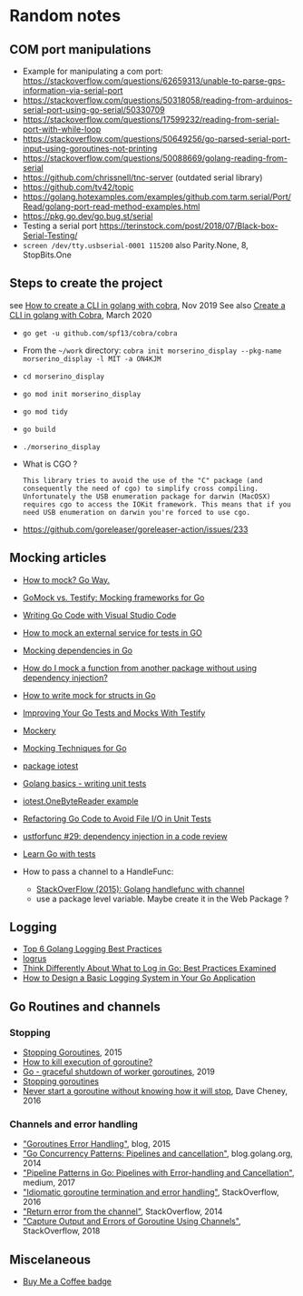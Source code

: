 # Random notes

## COM port manipulations

* Example for manipulating a com port: https://stackoverflow.com/questions/62659313/unable-to-parse-gps-information-via-serial-port
* https://stackoverflow.com/questions/50318058/reading-from-arduinos-serial-port-using-go-serial/50330709
* https://stackoverflow.com/questions/17599232/reading-from-serial-port-with-while-loop
* https://stackoverflow.com/questions/50649256/go-parsed-serial-port-input-using-goroutines-not-printing
* https://stackoverflow.com/questions/50088669/golang-reading-from-serial
* https://github.com/chrissnell/tnc-server (outdated serial library)
* https://github.com/tv42/topic
* https://golang.hotexamples.com/examples/github.com.tarm.serial/Port/Read/golang-port-read-method-examples.html
* https://pkg.go.dev/go.bug.st/serial
* Testing a serial port https://terinstock.com/post/2018/07/Black-box-Serial-Testing/
* `screen /dev/tty.usbserial-0001 115200` also  Parity.None, 8, StopBits.One

## Steps to create the project
see [How to create a CLI in golang with cobra](https://towardsdatascience.com/how-to-create-a-cli-in-golang-with-cobra-d729641c7177), Nov 2019
See also [Create a CLI in golang with Cobra](https://codesource.io/create-a-cli-in-golang-with-cobra/), March 2020 

* `go get -u github.com/spf13/cobra/cobra`
* From the `~/work` directory: `cobra init morserino_display --pkg-name morserino_display -l MIT -a ON4KJM`
* `cd morserino_display`
* `go mod init morserino_display`
* `go mod tidy`
* `go build`
* `./morserino_display`

* What is CGO ?
  ```
  This library tries to avoid the use of the "C" package (and consequently the need of cgo) to simplify cross compiling. Unfortunately the USB enumeration package for darwin (MacOSX) requires cgo to access the IOKit framework. This means that if you need USB enumeration on darwin you're forced to use cgo.
  ```

* https://github.com/goreleaser/goreleaser-action/issues/233

## Mocking articles
* [How to mock? Go Way.](https://medium.com/@ankur_anand/how-to-mock-in-your-go-golang-tests-b9eee7d7c266)
* [GoMock vs. Testify: Mocking frameworks for Go](https://blog.codecentric.de/2019/07/gomock-vs-testify/)
* [Writing Go Code with Visual Studio Code](https://medium.com/@mekilis/writing-go-code-with-visual-studio-code-6daa326cb6b8)
* [How to mock an external service for tests in GO](https://wawand.co/blog/posts/how-to-mock-an-external-service-for-test-in-go-73251a7a/)
* [Mocking dependencies in Go](https://dev.to/jonfriesen/mocking-dependencies-in-go-1h4d)
* [How do I mock a function from another package without using dependency injection?](https://stackoverflow.com/questions/51428617/how-do-i-mock-a-function-from-another-package-without-using-dependency-injection)
* [How to write mock for structs in Go](https://stackoverflow.com/questions/41053280/how-to-write-mock-for-structs-in-go)
* [Improving Your Go Tests and Mocks With Testify](https://tutorialedge.net/golang/improving-your-tests-with-testify-go/)
* [Mockery ](https://github.com/vektra/mockery)
* [Mocking Techniques for Go](https://www.myhatchpad.com/insight/mocking-techniques-for-go/)
* [package iotest](https://golang.org/pkg/testing/iotest/)
* [Golang basics - writing unit tests](https://blog.alexellis.io/golang-writing-unit-tests/)
* [iotest.OneByteReader example](https://golang.hotexamples.com/fr/examples/testing.iotest/-/OneByteReader/golang-onebytereader-function-examples.html)
* [Refactoring Go Code to Avoid File I/O in Unit Tests](https://endler.dev/2018/go-io-testing/)
* [ustforfunc #29: dependency injection in a code review](https://www.youtube.com/watch?v=ifBUfIb7kdo) 
* [Learn Go with tests](https://quii.gitbook.io/learn-go-with-tests/)

* How to pass a channel to a HandleFunc:
  * [StackOverFlow (2015): Golang handlefunc with channel](https://stackoverflow.com/questions/28419876/golang-handlefunc-with-channel)
  * use a package level variable. Maybe create it in the Web Package ?

## Logging
* [Top 6 Golang Logging Best Practices](https://qvault.io/golang/golang-logging-best-practices/)
* [logrus](https://github.com/sirupsen/logrus#readme)
* [Think Differently About What to Log in Go: Best Practices Examined](https://www.loggly.com/blog/think-differently-about-what-to-log-in-go-best-practices-examined/)
* [How to Design a Basic Logging System in Your Go Application](https://betterprogramming.pub/understanding-and-designing-logging-system-in-go-application-c85a28bb8526)

## Go Routines and channels
### Stopping
* [Stopping Goroutines](https://medium.com/@matryer/stopping-goroutines-golang-1bf28799c1cb), 2015
* [How to kill execution of goroutine?](https://www.golangprograms.com/how-to-kill-execution-of-goroutine.html)
* [Go - graceful shutdown of worker goroutines](https://callistaenterprise.se/blogg/teknik/2019/10/05/go-worker-cancellation/), 2019
* [Stopping goroutines](https://riptutorial.com/go/example/6055/stopping-goroutines)
* [Never start a goroutine without knowing how it will stop](https://dave.cheney.net/2016/12/22/never-start-a-goroutine-without-knowing-how-it-will-stop), Dave Cheney, 2016

### Channels and error handling
* ["Goroutines Error Handling"](https://www.atatus.com/blog/goroutines-error-handling/), blog, 2015
* ["Go Concurrency Patterns: Pipelines and cancellation"](https://blog.golang.org/pipelines), blog.golang.org, 2014
* ["Pipeline Patterns in Go: Pipelines with Error-handling and Cancellation"](https://medium.com/statuscode/pipeline-patterns-in-go-a37bb3a7e61d), medium, 2017
* ["Idiomatic goroutine termination and error handling"](https://stackoverflow.com/questions/40809504/idiomatic-goroutine-termination-and-error-handling), StackOverflow, 2016
* ["Return error from the channel"](https://stackoverflow.com/questions/25142016/return-error-from-the-channel), StackOverflow, 2014
* ["Capture Output and Errors of Goroutine Using Channels"](https://stackoverflow.com/questions/48981528/capture-output-and-errors-of-goroutine-using-channels), StackOverflow, 2018

## Miscelaneous
* [Buy Me a Coffee badge](https://gist.github.com/gbraad/216f8162d9b382d14b8a097a37cc2c72#file-readme-md)
